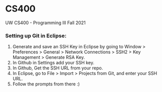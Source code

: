 # CS400
UW CS400 - Programming III Fall 2021

### Setting up Git in Eclipse:

1. Generate and save an SSH Key in Eclipse by going to Window > Preferences > General > Network Connections > SSH2 > Key Management > Generate RSA Key. 
2. In Github in Settings add your SSH key. 
3. In Github, Get the SSH URL from your repo. 
4. In Eclipse, go to File > Import > Projects from Git, and enter your SSH URL. 
5. Follow the prompts from there :) 
